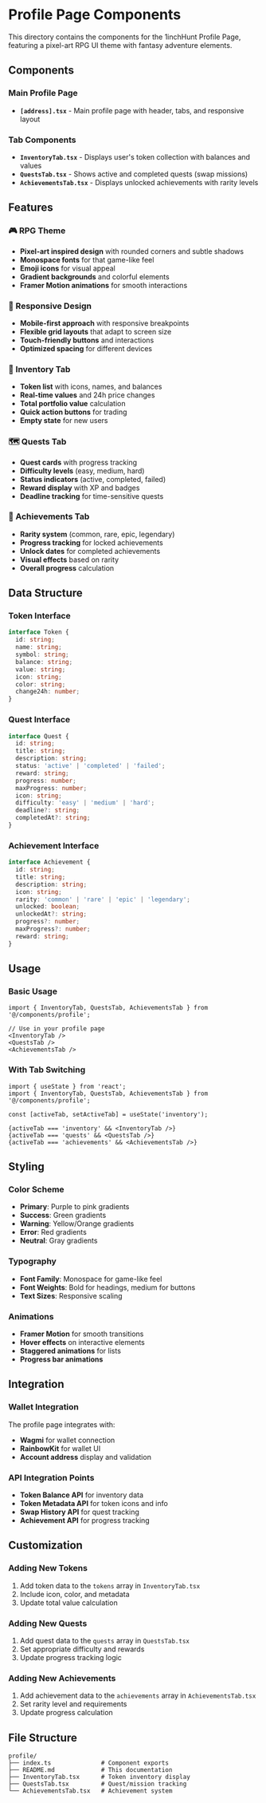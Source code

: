 # Profile Page Components

This directory contains the components for the 1inchHunt Profile Page, featuring a pixel-art RPG UI theme with fantasy adventure elements.

## Components

### Main Profile Page
- **`[address].tsx`** - Main profile page with header, tabs, and responsive layout

### Tab Components
- **`InventoryTab.tsx`** - Displays user's token collection with balances and values
- **`QuestsTab.tsx`** - Shows active and completed quests (swap missions)
- **`AchievementsTab.tsx`** - Displays unlocked achievements with rarity levels

## Features

### 🎮 RPG Theme
- **Pixel-art inspired design** with rounded corners and subtle shadows
- **Monospace fonts** for that game-like feel
- **Emoji icons** for visual appeal
- **Gradient backgrounds** and colorful elements
- **Framer Motion animations** for smooth interactions

### 📱 Responsive Design
- **Mobile-first approach** with responsive breakpoints
- **Flexible grid layouts** that adapt to screen size
- **Touch-friendly buttons** and interactions
- **Optimized spacing** for different devices

### 🧳 Inventory Tab
- **Token list** with icons, names, and balances
- **Real-time values** and 24h price changes
- **Total portfolio value** calculation
- **Quick action buttons** for trading
- **Empty state** for new users

### 🗺️ Quests Tab
- **Quest cards** with progress tracking
- **Difficulty levels** (easy, medium, hard)
- **Status indicators** (active, completed, failed)
- **Reward display** with XP and badges
- **Deadline tracking** for time-sensitive quests

### 📜 Achievements Tab
- **Rarity system** (common, rare, epic, legendary)
- **Progress tracking** for locked achievements
- **Unlock dates** for completed achievements
- **Visual effects** based on rarity
- **Overall progress** calculation

## Data Structure

### Token Interface
```typescript
interface Token {
  id: string;
  name: string;
  symbol: string;
  balance: string;
  value: string;
  icon: string;
  color: string;
  change24h: number;
}
```

### Quest Interface
```typescript
interface Quest {
  id: string;
  title: string;
  description: string;
  status: 'active' | 'completed' | 'failed';
  reward: string;
  progress: number;
  maxProgress: number;
  icon: string;
  difficulty: 'easy' | 'medium' | 'hard';
  deadline?: string;
  completedAt?: string;
}
```

### Achievement Interface
```typescript
interface Achievement {
  id: string;
  title: string;
  description: string;
  icon: string;
  rarity: 'common' | 'rare' | 'epic' | 'legendary';
  unlocked: boolean;
  unlockedAt?: string;
  progress?: number;
  maxProgress?: number;
  reward: string;
}
```

## Usage

### Basic Usage
```tsx
import { InventoryTab, QuestsTab, AchievementsTab } from '@/components/profile';

// Use in your profile page
<InventoryTab />
<QuestsTab />
<AchievementsTab />
```

### With Tab Switching
```tsx
import { useState } from 'react';
import { InventoryTab, QuestsTab, AchievementsTab } from '@/components/profile';

const [activeTab, setActiveTab] = useState('inventory');

{activeTab === 'inventory' && <InventoryTab />}
{activeTab === 'quests' && <QuestsTab />}
{activeTab === 'achievements' && <AchievementsTab />}
```

## Styling

### Color Scheme
- **Primary**: Purple to pink gradients
- **Success**: Green gradients
- **Warning**: Yellow/Orange gradients
- **Error**: Red gradients
- **Neutral**: Gray gradients

### Typography
- **Font Family**: Monospace for game-like feel
- **Font Weights**: Bold for headings, medium for buttons
- **Text Sizes**: Responsive scaling

### Animations
- **Framer Motion** for smooth transitions
- **Hover effects** on interactive elements
- **Staggered animations** for lists
- **Progress bar animations**

## Integration

### Wallet Integration
The profile page integrates with:
- **Wagmi** for wallet connection
- **RainbowKit** for wallet UI
- **Account address** display and validation

### API Integration Points
- **Token Balance API** for inventory data
- **Token Metadata API** for token icons and info
- **Swap History API** for quest tracking
- **Achievement API** for progress tracking

## Customization

### Adding New Tokens
1. Add token data to the `tokens` array in `InventoryTab.tsx`
2. Include icon, color, and metadata
3. Update total value calculation

### Adding New Quests
1. Add quest data to the `quests` array in `QuestsTab.tsx`
2. Set appropriate difficulty and rewards
3. Update progress tracking logic

### Adding New Achievements
1. Add achievement data to the `achievements` array in `AchievementsTab.tsx`
2. Set rarity level and requirements
3. Update progress calculation

## File Structure
```
profile/
├── index.ts              # Component exports
├── README.md             # This documentation
├── InventoryTab.tsx      # Token inventory display
├── QuestsTab.tsx         # Quest/mission tracking
└── AchievementsTab.tsx   # Achievement system
``` 